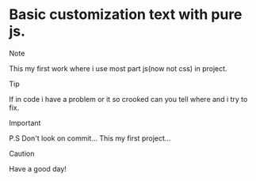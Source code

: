 # Basic customization text with pure js.
> [!NOTE]
> This my first work where i use most part js(now not css) in project.

>[!TIP]
> If in code i have a problem or it so crooked can you tell where and i try to fix.

> [!IMPORTANT]
> P.S Don't look on commit... This my first project...

> [!CAUTION]
> Have a good day!
